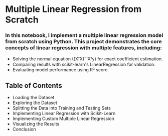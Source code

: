 # **Multiple Linear Regression from Scratch**
### In this notebook, I implement a multiple linear regression model from scratch using Python. This project demonstrates the core concepts of linear regression with multiple features, including:
- Solving the normal equation ((XᵀX)⁻¹Xᵀy) for exact coefficient estimation.
- Comparing results with scikit-learn's LinearRegression for validation.
- Evaluating model performance using R² score.

## Table of Contents
- Loading the Dataset
- Exploring the Dataset
- Splitting the Data into Training and Testing Sets
- Implementing Linear Regression with Scikit-Learn
- Implementing Custom Multiple Linear Regression
- Visualizing the Results
- Conclusion
